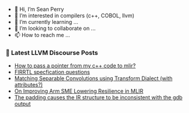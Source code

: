 - 👋 Hi, I’m Sean Perry
- 👀 I’m interested in compilers (c++, COBOL, llvm)
- 🌱 I’m currently learning ...
- 💞️ I’m looking to collaborate on ...
- 📫 How to reach me ...

<!---
s66perry/s66perry is a ✨ special ✨ repository because its `README.md` (this file) appears on your GitHub profile.
You can click the Preview link to take a look at your changes.
--->
### 📕 Latest LLVM Discourse Posts

<!-- DISCOURSE-LLVM:START -->
- [How to pass a pointer from my c++ code to mlir?](https://discourse.llvm.org/t/how-to-pass-a-pointer-from-my-c-code-to-mlir/78548#post_2)
- [FIRRTL specfication questions](https://discourse.llvm.org/t/firrtl-specfication-questions/78489#post_6)
- [Matching Separable Convolutions using Transform Dialect &lpar;with attributes?&rpar;](https://discourse.llvm.org/t/matching-separable-convolutions-using-transform-dialect-with-attributes/78554#post_5)
- [On Improving Arm SME Lowering Resilience in MLIR](https://discourse.llvm.org/t/on-improving-arm-sme-lowering-resilience-in-mlir/78543#post_3)
- [The padding causes the IR structure to be inconsistent with the gdb output](https://discourse.llvm.org/t/the-padding-causes-the-ir-structure-to-be-inconsistent-with-the-gdb-output/78557#post_1)
<!-- DISCOURSE-LLVM:END -->
